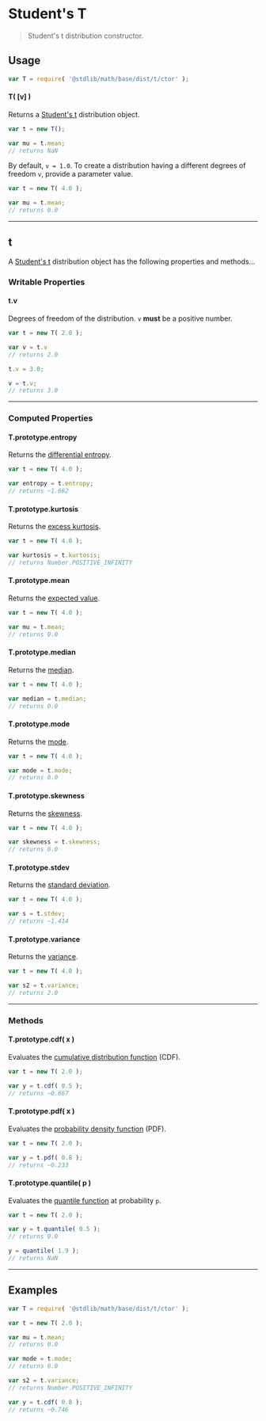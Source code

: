 # Student's T

> Student's t distribution constructor.


<!-- Section to include introductory text. Make sure to keep an empty line after the intro `section` element and another before the `/section` close. -->

<section class="intro">

</section>

<!-- /.intro -->

<!-- Package usage documentation. -->

<section class="usage">

## Usage

``` javascript
var T = require( '@stdlib/math/base/dist/t/ctor' );
```

#### T( \[v\] )

Returns a [Student's t][t-distribution] distribution object.

``` javascript
var t = new T();

var mu = t.mean;
// returns NaN
```

By default, `v = 1.0`. To create a distribution having a different degrees of freedom `v`, provide a parameter value.

``` javascript
var t = new T( 4.0 );

var mu = t.mean;
// returns 0.0
```

---

## t

A [Student's t][t-distribution] distribution object has the following properties and methods...

### Writable Properties

#### t.v

Degrees of freedom of the distribution. `v` __must__ be a positive number.

``` javascript
var t = new T( 2.0 );

var v = t.v
// returns 2.0

t.v = 3.0;

v = t.v;
// returns 3.0 
```

---

### Computed Properties

#### T.prototype.entropy

Returns the [differential entropy][entropy].

``` javascript
var t = new T( 4.0 );

var entropy = t.entropy;
// returns ~1.682
```

#### T.prototype.kurtosis

Returns the [excess kurtosis][kurtosis].

``` javascript
var t = new T( 4.0 );

var kurtosis = t.kurtosis;
// returns Number.POSITIVE_INFINITY
```

#### T.prototype.mean

Returns the [expected value][expected-value].

``` javascript
var t = new T( 4.0 );

var mu = t.mean;
// returns 0.0
```

#### T.prototype.median

Returns the [median][median].

``` javascript
var t = new T( 4.0 );

var median = t.median;
// returns 0.0
```

#### T.prototype.mode

Returns the [mode][mode].

``` javascript
var t = new T( 4.0 );

var mode = t.mode;
// returns 0.0
```

#### T.prototype.skewness

Returns the [skewness][skewness].

``` javascript
var t = new T( 4.0 );

var skewness = t.skewness;
// returns 0.0
```

#### T.prototype.stdev

Returns the [standard deviation][standard-deviation].

``` javascript
var t = new T( 4.0 );

var s = t.stdev;
// returns ~1.414
```

#### T.prototype.variance

Returns the [variance][variance].

``` javascript
var t = new T( 4.0 );

var s2 = t.variance;
// returns 2.0
```

---

### Methods

#### T.prototype.cdf( x )

Evaluates the [cumulative distribution function][cdf] (CDF).

``` javascript
var t = new T( 2.0 );

var y = t.cdf( 0.5 );
// returns ~0.667
```

#### T.prototype.pdf( x )

Evaluates the [probability density function][pdf] (PDF).

``` javascript
var t = new T( 2.0 );

var y = t.pdf( 0.8 );
// returns ~0.233
```

#### T.prototype.quantile( p )

Evaluates the [quantile function][quantile-function] at probability `p`.

``` javascript
var t = new T( 2.0 );

var y = t.quantile( 0.5 );
// returns 0.0

y = quantile( 1.9 );
// returns NaN
```

</section>

<!-- /.usage -->

<!-- Package usage notes. Make sure to keep an empty line after the `section` element and another before the `/section` close. -->

<section class="notes">

</section>

<!-- /.notes -->

<!-- Package usage examples. -->

---

<section class="examples">

## Examples

``` javascript
var T = require( '@stdlib/math/base/dist/t/ctor' );

var t = new T( 2.0 );

var mu = t.mean;
// returns 0.0

var mode = t.mode;
// returns 0.0

var s2 = t.variance;
// returns Number.POSITIVE_INFINITY

var y = t.cdf( 0.8 );
// returns ~0.746
```

</section>

<!-- /.examples -->

<!-- Section to include cited references. If references are included, add a horizontal rule *before* the section. Make sure to keep an empty line after the `section` element and another before the `/section` close. -->

<section class="references">

</section>

<!-- /.references -->

<!-- Section for all links. Make sure to keep an empty line after the `section` element and another before the `/section` close. -->

<section class="links">

[t-distribution]: https://en.wikipedia.org/wiki/Student%27s_t-distribution

[cdf]: https://en.wikipedia.org/wiki/Cumulative_distribution_function
[pdf]: https://en.wikipedia.org/wiki/Probability_density_function
[quantile-function]: https://en.wikipedia.org/wiki/Quantile_function

[entropy]: https://en.wikipedia.org/wiki/Entropy_%28information_theory%29
[expected-value]: https://en.wikipedia.org/wiki/Expected_value
[kurtosis]: https://en.wikipedia.org/wiki/Kurtosis
[median]: https://en.wikipedia.org/wiki/Median
[mode]: https://en.wikipedia.org/wiki/Mode_%28statistics%29
[skewness]: https://en.wikipedia.org/wiki/Skewness
[standard-deviation]: https://en.wikipedia.org/wiki/Standard_deviation
[variance]: https://en.wikipedia.org/wiki/Variance

</section>

<!-- /.links -->
